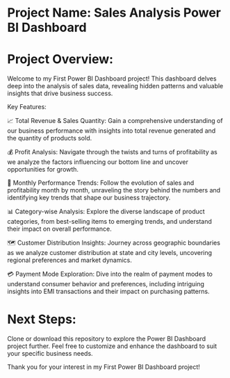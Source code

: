 # Project Name: Sales Analysis Power BI Dashboard

# Project Overview:
Welcome to my First Power BI Dashboard project! This dashboard delves deep into the analysis of sales data, revealing hidden patterns and valuable insights that drive business success.

Key Features:

📈 Total Revenue & Sales Quantity:
Gain a comprehensive understanding of our business performance with insights into total revenue generated and the quantity of products sold.

💰 Profit Analysis:
Navigate through the twists and turns of profitability as we analyze the factors influencing our bottom line and uncover opportunities for growth.

📅 Monthly Performance Trends:
Follow the evolution of sales and profitability month by month, unraveling the story behind the numbers and identifying key trends that shape our business trajectory.

📊 Category-wise Analysis:
Explore the diverse landscape of product categories, from best-selling items to emerging trends, and understand their impact on overall performance.

🗺️ Customer Distribution Insights:
Journey across geographic boundaries as we analyze customer distribution at state and city levels, uncovering regional preferences and market dynamics.

💳 Payment Mode Exploration:
Dive into the realm of payment modes to understand consumer behavior and preferences, including intriguing insights into EMI transactions and their impact on purchasing patterns.

# Next Steps:
Clone or download this repository to explore the Power BI Dashboard project further. Feel free to customize and enhance the dashboard to suit your specific business needs.

Thank you for your interest in my First Power BI Dashboard project!
